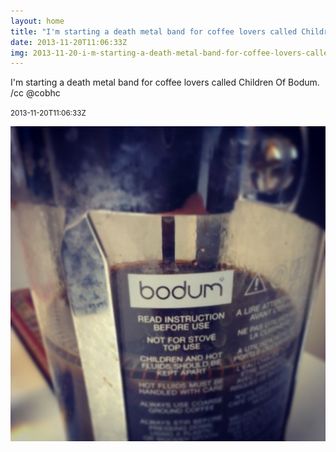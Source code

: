 ```yaml
---
layout: home
title: "I'm starting a death metal band for coffee lovers called Children Of Bodum. /cc @cobhc"
date: 2013-11-20T11:06:33Z
img: 2013-11-20-i-m-starting-a-death-metal-band-for-coffee-lovers-called-children-of-bodum---cc--cobhc.jpg
---
```


I'm starting a death metal band for coffee lovers called Children Of Bodum. /cc @cobhc

<small>2013-11-20T11:06:33Z</small>

![I'm starting a death metal band for coffee lovers called Children Of Bodum. /cc @cobhc](2013-11-20-i-m-starting-a-death-metal-band-for-coffee-lovers-called-children-of-bodum---cc--cobhc.jpg)
